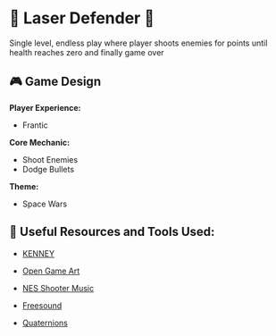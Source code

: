 # :space_invader: Laser Defender :space_invader:

Single level, endless play where player shoots enemies for points until health reaches zero and finally game over
 
## :video_game: Game Design

**Player Experience:**

- Frantic

**Core Mechanic:**

- Shoot Enemies
- Dodge Bullets

**Theme:**

- Space Wars

## :link: Useful Resources and Tools Used:

- [KENNEY](https://kenney.nl/)

- [Open Game Art](https://opengameart.org/)

- [NES Shooter Music](https://opengameart.org/content/nes-shooter-music-5-tracks-3-jingles)

- [Freesound](https://freesound.org/)

- [Quaternions](https://www.youtube.com/watch?v=3BR8tK-LuB0)
